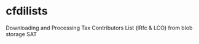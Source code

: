 # cfdilists
Downloading and Processing Tax Contributors List (lRfc &amp; LCO) from blob storage SAT
